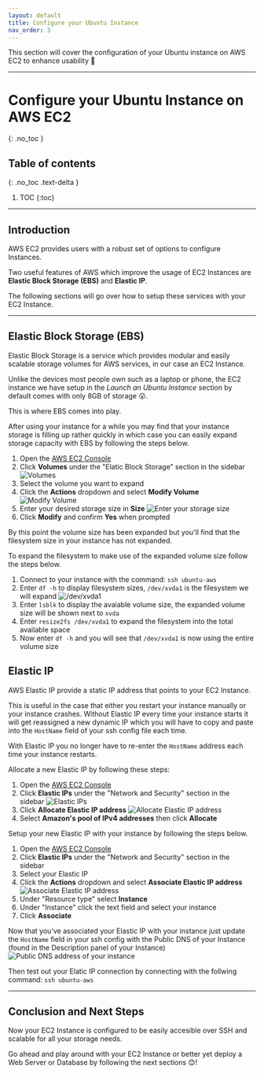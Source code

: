 ```yaml
---
layout: default
title: Configure your Ubuntu Instance
nav_order: 3
---
```


This section will cover the configuration of your Ubuntu instance on AWS EC2 to enhance usability 🙌

---
# Configure your Ubuntu Instance on AWS EC2
{: .no_toc }

## Table of contents
{: .no_toc .text-delta }

1. TOC
{:toc}
---


## Introduction
AWS EC2 provides users with a robust set of options to configure Instances.

Two useful features of AWS which improve the usage of EC2 Instances are **Elastic Block Storage (EBS)** and **Elastic IP**.

The following sections will go over how to setup these services with your EC2 Instance.

---

## Elastic Block Storage (EBS)
Elastic Block Storage is a service which provides modular and easily scalable storage volumes
for AWS services, in our case an EC2 Instance.

Unlike the devices most people own such as a laptop or phone, the EC2 instance we have setup in the *Launch an Ubuntu Instance* section by default comes with only 8GB of storage 😮.

This is where EBS comes into play.

After using your instance for a while you may find that your instance storage is filling up rather quickly in which case you can easily expand storage capacity with EBS by following the steps below.

1. Open the [AWS EC2 Console](https://console.aws.amazon.com/ec2)
2. Click **Volumes** under the "Elatic Block Storage" section in the sidebar
![Volumes](images/volumes.png)
3. Select the volume you want to expand
4. Click the **Actions** dropdown and select **Modify Volume**
![Modify Volume](images/modify.png)
5. Enter your desired storage size in **Size**
![Enter your storage size](images/size.png)
6. Click **Modify** and confirm **Yes** when prompted

By this point the volume size has been expanded but you'll find that the filesystem size in your instance has not expanded.

To expand the filesystem to make use of the expanded volume size follow the steps below.

1. Connect to your instance with the command: `ssh ubuntu-aws`
2. Enter `df -h` to display filesystem sizes, `/dev/xvda1` is the filesystem we will expand
![/dev/xvda1](images/df.png)
4. Enter `lsblk` to display the avaiable volume size, the expanded volume size will be shown next to `xvda`
5. Enter `resize2fs /dev/xvda1` to expand the filesystem into the total available space
6. Now enter `df -h` and you will see that `/dev/xvda1` is now using the entire volume size


## Elastic IP
AWS Elastic IP provide a static IP address that points to your EC2 Instance.

This is useful in the case that either you restart your instance manually or your instance crashes. Without Elastic IP every time your instance starts it will get reassigned a new dynamic IP which you will have to copy and paste into the `HostName` field of your ssh config file each time.

With Elastic IP you no longer have to re-enter the `HostName` address each time your instance restarts.

Allocate a new Elastic IP by following these steps:

1. Open the [AWS EC2 Console](https://console.aws.amazon.com/ec2)
2. Click **Elastic IPs** under the "Network and Security" section in the sidebar
![Elastic IPs](images/elastic.png)
3. Click **Allocate Elastic IP address**
![Allocate Elastic IP address](images/allocate.png)
4. Select **Amazon's pool of IPv4 addresses** then click **Allocate**

Setup your new Elastic IP with your instance by following the steps below.

1. Open the [AWS EC2 Console](https://console.aws.amazon.com/ec2)
2. Click **Elastic IPs** under the "Network and Security" section in the sidebar
3. Select your Elastic IP
4. Click the **Actions** dropdown and select **Associate Elastic IP address**
![Associate Elastic IP address](images/associate.png)
5. Under "Resource type" select **Instance**
6. Under "Instance" click the text field and select your instance
7. Click **Associate**

Now that you've associated your Elastic IP with your instance just update the `HostName` field in your ssh config with the Public DNS of your Instance (found in the Description panel of your Instance) ![Public DNS address of your instance](images/dns.png)

Then test out your Elatic IP connection by connecting with the follwing command: `ssh ubuntu-aws`

---

## Conclusion and Next Steps
Now your EC2 Instance is configured to be easily accesible over SSH and scalable for all your storage needs.

Go ahead and play around with your EC2 Instance or better yet deploy a Web Server or Database by following the next sections 😊!
